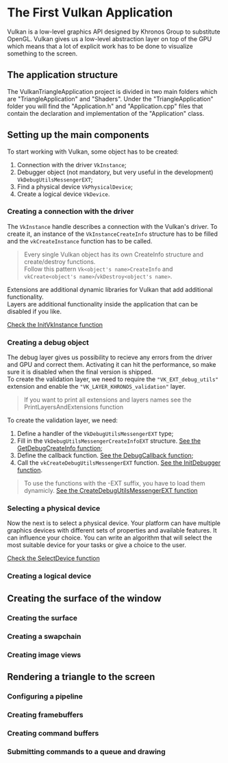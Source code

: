 # The First Vulkan Application
Vulkan is a low-level graphics API designed by Khronos Group to substitute OpenGL. 
Vulkan gives us a low-level abstraction layer on top of the GPU which means that a lot of explicit work has to be done to visualize something to the screen.
## The application structure
The VulkanTriangleApplication project is divided in two main folders which are "TriangleApplication" and "Shaders". 
Under the "TriangleApplication" folder you will find the "Application.h" and "Application.cpp" files that contain the declaration and implementation of the "Application" class.
## Setting up the main components
To start working with Vulkan, some object has to be created:
1. Connection with the driver `VkInstance`;
2. Debugger object (not mandatory, but very useful in the development) `VkDebugUtilsMessengerEXT`;
3. Find a physical device `VkPhysicalDevice`;
4. Create a logical device `VkDevice`.
### Creating a connection with the driver
The `VkInstance` handle describes a connection with the Vulkan's driver.
To create it, an instance of the `VkInstanceCreateInfo` structure has to be filled and the `vkCreateInstance` function has to be called.

> Every single Vulkan object has its own CreateInfo structure and create/destroy functions.  
> Follow this pattern `Vk<object's name>CreateInfo` and `vkCreate<object's name>`/`vkDestroy<object's name>`.

Extensions are additional dynamic libraries for Vulkan that add additional functionality.  
Layers are additional functionality inside the application that can be disabled if you like.

[Check the InitVkInstance function](./TriangleApplication/Application.cpp#L101)
### Creating a debug object
The debug layer gives us possibility to recieve any errors from the driver and GPU and correct them.
Activating it can hit the performance, so make sure it is disabled when the final version is shipped.  
To create the validation layer, we need to require the `"VK_EXT_debug_utils"` extension and enable the `"VK_LAYER_KHRONOS_validation"` layer.

> If you want to print all extensions and layers names see the PrintLayersAndExtensions function  

To create the validation layer, we need:
1. Define a handler of the `VkDebugUtilsMessengerEXT` type;
2. Fill in the `VkDebugUtilsMessengerCreateInfoEXT` structure. [See the GetDebugCreateInfo function](./TriangleApplication/Application.cpp#L632);
3. Define the callback function. [See the DebugCallback function](./TriangleApplication/Application.cpp#L656);
4. Call the `vkCreateDebugUtilsMessengerEXT` function. [See the InitDebugger function](./TriangleApplication/Application.cpp#L648).

> To use the functions with the -EXT suffix, you have to load them dynamicly. [See the CreateDebugUtilsMessengerEXT function](./TriangleApplication/Application.cpp#L9)

### Selecting a physical device
Now the next is to select a physical device. Your platform can have multiple graphics devices with different sets of properties and available features. It can influence your choice. You can write an algorithm that will select the most suitable device for your tasks or give a choice to the user.

[Check the SelectDevice function](./TriangleApplication/Application.cpp#L154)
### Creating a logical device
## Creating the surface of the window
### Creating the surface
### Creating a swapchain
### Creating image views
## Rendering a triangle to the screen
### Configuring a pipeline
### Creating framebuffers
### Creating command buffers
### Submitting commands to a queue and drawing
